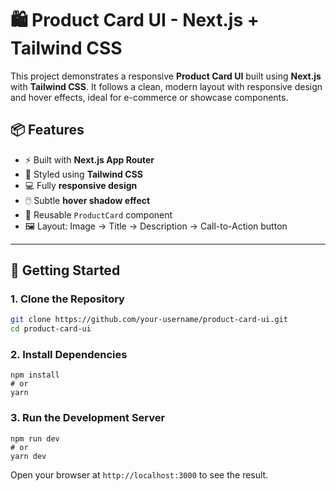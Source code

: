 # 🛍️ Product Card UI - Next.js + Tailwind CSS

This project demonstrates a responsive **Product Card UI** built using **Next.js** with **Tailwind CSS**. It follows a clean, modern layout with responsive design and hover effects, ideal for e-commerce or showcase components.

## 📦 Features

- ⚡ Built with **Next.js App Router**
- 🎨 Styled using **Tailwind CSS**
- 💻 Fully **responsive design**
- 🖱️ Subtle **hover shadow effect**
- 🧩 Reusable `ProductCard` component
- 🖼️ Layout: Image → Title → Description → Call-to-Action button

---

## 🚀 Getting Started

### 1. Clone the Repository

```bash
git clone https://github.com/your-username/product-card-ui.git
cd product-card-ui
```

### 2. Install Dependencies

```
npm install
# or
yarn
```

### 3. Run the Development Server

```
npm run dev
# or
yarn dev
```

Open your browser at `http://localhost:3000` to see the result.

